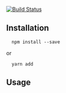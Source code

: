 [![Build Status](https://travis-ci.org/fiddep/swedish-ssn.png)](https://travis-ci.org/fiddep/swedish-ssn)

## Installation

```
  npm install --save
```

or

```
  yarn add
```

## Usage

```javascript
```
